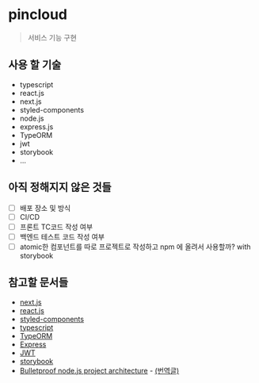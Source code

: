 # pincloud
> 서비스 기능 구현

## 사용 할 기술
- typescript
- react.js
- next.js
- styled-components
- node.js
- express.js
- TypeORM
- jwt
- storybook
- ...

## 아직 정해지지 않은 것들
- [ ] 배포 장소 및 방식
- [ ] CI/CD
- [ ] 프론트 TC코드 작성 여부
- [ ] 백엔드 테스트 코드 작성 여부
- [ ] atomic한 컴포넌트를 따로 프로젝트로 작성하고 npm 에 올려서 사용할까? with storybook

## 참고할 문서들
- [next.js](https://nextjs.org/)
- [react.js](https://ko.reactjs.org/)
- [styled-components](https://styled-components.com/)
- [typescript](https://www.typescriptlang.org/)
- [TypeORM](https://typeorm.io/#/)
- [Express](https://expressjs.com/ko/)
- [JWT](https://jwt.io/)
- [storybook](https://storybook.js.org/)
- [Bulletproof node.js project architecture](https://softwareontheroad.com/ideal-nodejs-project-structure/) - [(번역글)](https://velog.io/@hopsprings2/%EA%B2%AC%EA%B3%A0%ED%95%9C-node.js-%ED%94%84%EB%A1%9C%EC%A0%9D%ED%8A%B8-%EC%95%84%ED%82%A4%ED%85%8D%EC%B3%90-%EC%84%A4%EA%B3%84%ED%95%98%EA%B8%B0)
